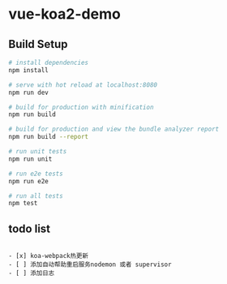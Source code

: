 # vue-koa2-demo


## Build Setup

``` bash
# install dependencies
npm install

# serve with hot reload at localhost:8080
npm run dev

# build for production with minification
npm run build

# build for production and view the bundle analyzer report
npm run build --report

# run unit tests
npm run unit

# run e2e tests
npm run e2e

# run all tests
npm test
```

## todo list

```

- [x] koa-webpack热更新
- [ ] 添加自动帮助重启服务nodemon 或者 supervisor
- [ ] 添加日志

```

